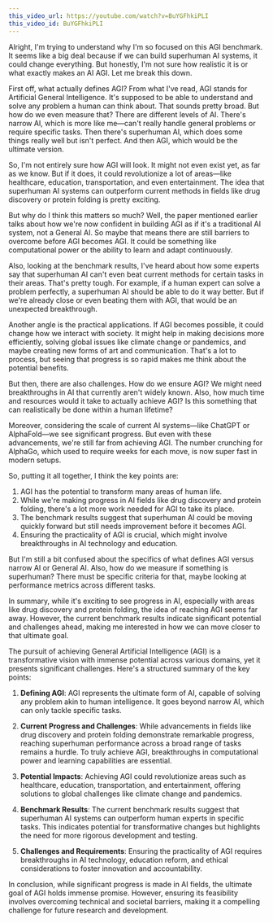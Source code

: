 ```yaml
---
this_video_url: https://youtube.com/watch?v=BuYGFhkiPLI
this_video_id: BuYGFhkiPLI
---
```

<think>
Alright, I'm trying to understand why I'm so focused on this AGI benchmark. It seems like a big deal because if we can build superhuman AI systems, it could change everything. But honestly, I'm not sure how realistic it is or what exactly makes an AI AGI. Let me break this down.

First off, what actually defines AGI? From what I've read, AGI stands for Artificial General Intelligence. It's supposed to be able to understand and solve any problem a human can think about. That sounds pretty broad. But how do we even measure that? There are different levels of AI. There's narrow AI, which is more like me—can't really handle general problems or require specific tasks. Then there's superhuman AI, which does some things really well but isn't perfect. And then AGI, which would be the ultimate version.

So, I'm not entirely sure how AGI will look. It might not even exist yet, as far as we know. But if it does, it could revolutionize a lot of areas—like healthcare, education, transportation, and even entertainment. The idea that superhuman AI systems can outperform current methods in fields like drug discovery or protein folding is pretty exciting.

But why do I think this matters so much? Well, the paper mentioned earlier talks about how we're now confident in building AGI as if it's a traditional AI system, not a General AI. So maybe that means there are still barriers to overcome before AGI becomes AGI. It could be something like computational power or the ability to learn and adapt continuously.

Also, looking at the benchmark results, I've heard about how some experts say that superhuman AI can't even beat current methods for certain tasks in their areas. That's pretty tough. For example, if a human expert can solve a problem perfectly, a superhuman AI should be able to do it way better. But if we're already close or even beating them with AGI, that would be an unexpected breakthrough.

Another angle is the practical applications. If AGI becomes possible, it could change how we interact with society. It might help in making decisions more efficiently, solving global issues like climate change or pandemics, and maybe creating new forms of art and communication. That's a lot to process, but seeing that progress is so rapid makes me think about the potential benefits.

But then, there are also challenges. How do we ensure AGI? We might need breakthroughs in AI that currently aren't widely known. Also, how much time and resources would it take to actually achieve AGI? Is this something that can realistically be done within a human lifetime?

Moreover, considering the scale of current AI systems—like ChatGPT or AlphaFold—we see significant progress. But even with these advancements, we're still far from achieving AGI. The number crunching for AlphaGo, which used to require weeks for each move, is now super fast in modern setups.

So, putting it all together, I think the key points are:
1. AGI has the potential to transform many areas of human life.
2. While we're making progress in AI fields like drug discovery and protein folding, there's a lot more work needed for AGI to take its place.
3. The benchmark results suggest that superhuman AI could be moving quickly forward but still needs improvement before it becomes AGI.
4. Ensuring the practicality of AGI is crucial, which might involve breakthroughs in AI technology and education.

But I'm still a bit confused about the specifics of what defines AGI versus narrow AI or General AI. Also, how do we measure if something is superhuman? There must be specific criteria for that, maybe looking at performance metrics across different tasks.

In summary, while it's exciting to see progress in AI, especially with areas like drug discovery and protein folding, the idea of reaching AGI seems far away. However, the current benchmark results indicate significant potential and challenges ahead, making me interested in how we can move closer to that ultimate goal.
</think>

The pursuit of achieving General Artificial Intelligence (AGI) is a transformative vision with immense potential across various domains, yet it presents significant challenges. Here's a structured summary of the key points:

1. **Defining AGI**: AGI represents the ultimate form of AI, capable of solving any problem akin to human intelligence. It goes beyond narrow AI, which can only tackle specific tasks.

2. **Current Progress and Challenges**: While advancements in fields like drug discovery and protein folding demonstrate remarkable progress, reaching superhuman performance across a broad range of tasks remains a hurdle. To truly achieve AGI, breakthroughs in computational power and learning capabilities are essential.

3. **Potential Impacts**: Achieving AGI could revolutionize areas such as healthcare, education, transportation, and entertainment, offering solutions to global challenges like climate change and pandemics.

4. **Benchmark Results**: The current benchmark results suggest that superhuman AI systems can outperform human experts in specific tasks. This indicates potential for transformative changes but highlights the need for more rigorous development and testing.

5. **Challenges and Requirements**: Ensuring the practicality of AGI requires breakthroughs in AI technology, education reform, and ethical considerations to foster innovation and accountability.

In conclusion, while significant progress is made in AI fields, the ultimate goal of AGI holds immense promise. However, ensuring its feasibility involves overcoming technical and societal barriers, making it a compelling challenge for future research and development.

